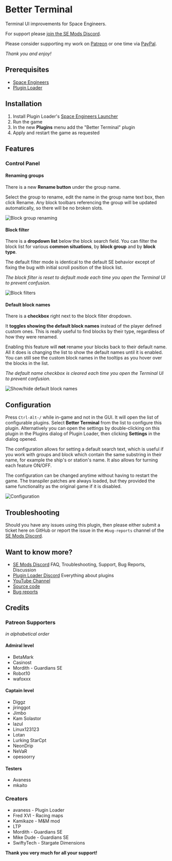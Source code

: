 # Better Terminal

Terminal UI improvements for Space Engineers.

For support please [join the SE Mods Discord](https://discord.gg/PYPFPGf3Ca).

Please consider supporting my work on [Patreon](https://www.patreon.com/semods) or one time via [PayPal](https://www.paypal.com/paypalme/vferenczi/).

*Thank you and enjoy!*

## Prerequisites

- [Space Engineers](https://store.steampowered.com/app/244850/Space_Engineers/)
- [Plugin Loader](https://github.com/sepluginloader/SpaceEngineersLauncher)

## Installation

1. Install Plugin Loader's [Space Engineers Launcher](https://github.com/sepluginloader/SpaceEngineersLauncher)
2. Run the game
3. In the new **Plugins** menu add the "Better Terminal" plugin
4. Apply and restart the game as requested

## Features

### Control Panel

#### Renaming groups

There is a new **Rename button** under the group name. 

Select the group to rename, edit the name in the group name text box, then click Rename.
Any block toolbars referencing the group will be updated automatically, 
so there will be no broken slots.

![Block group renaming](doc/BlockRenaming.png "Rename Group")

#### Block filter

There is a **dropdown list** below the block search field.
You can filter the block list for various **common situations**,
by **block group** and by **block type**. 

The default filter mode is identical to the default SE behavior
except of fixing the bug with initial scroll position of the block list.

_The block filter is reset to default mode each time you open
the Terminal UI to prevent confusion._

![Block filters](doc/BlockFilters.png "Block Filters")

#### Default block names

There is a **checkbox** right next to the block filter dropdown.

It **toggles showing the default block names** instead of the player defined custom ones.
This is really useful to find blocks by their type, regardless of how they were renamed.

Enabling this feature will **not** rename your blocks back to their default name.
All it does is changing the list to show the default names until it is enabled.
You can still see the custom block names in the tooltips as you hover over the
blocks in the list.

_The default name checkbox is cleared each time you open the Terminal UI to prevent confusion._

![Show/hide default block names](doc/DefaultBlockNames.png "Show/Hide Default Block Names")

## Configuration

Press `Ctrl-Alt-/` while in-game and not in the GUI. It will open the list of
configurable plugins. Select **Better Terminal** from the list to configure this plugin.
Alternatively you can open the settings by double-clicking on this plugin in the Plugins
dialog of Plugin Loader, then clicking **Settings** in the dialog opened.

The configuration allows for setting a default search text, which is useful if you work
with groups and block which contain the same substring in their name, for example the
ship's or station's name. It also allows for turning each feature ON/OFF.

The configuration can be changed anytime without having to restart the game. The
transpiler patches are always loaded, but they provided the same functionality as
the original game if it is disabled.

![Configuration](doc/ConfigDialog.png "Config Dialog")

## Troubleshooting

Should you have any issues using this plugin, then please either submit a ticket here
on GitHub or report the issue in the `#bug-reports` channel of the [SE Mods Discord](https://discord.gg/PYPFPGf3Ca). 

## Want to know more?

- [SE Mods Discord](https://discord.gg/PYPFPGf3Ca) FAQ, Troubleshooting, Support, Bug Reports, Discussion
- [Plugin Loader Discord](https://discord.gg/6ETGRU3CzR) Everything about plugins
- [YouTube Channel](https://www.youtube.com/channel/UCc5ar3cW9qoOgdBb1FM_rxQ)
- [Source code](https://github.com/viktor-ferenczi/toolbar-manager)
- [Bug reports](https://discord.gg/x3Z8Ug5YkQ)

## Credits

### Patreon Supporters

_in alphabetical order_

#### Admiral level
- BetaMark
- Casinost
- Mordith - Guardians SE
- Robot10
- wafoxxx

#### Captain level
- Diggz
- jiringgot
- Jimbo
- Kam Solastor
- lazul
- Linux123123
- Lotan
- Lurking StarCpt
- NeonDrip
- NeVaR
- opesoorry

#### Testers
- Avaness
- mkaito

### Creators
- avaness - Plugin Loader
- Fred XVI - Racing maps
- Kamikaze - M&M mod
- LTP
- Mordith - Guardians SE
- Mike Dude - Guardians SE
- SwiftyTech - Stargate Dimensions

**Thank you very much for all your support!**